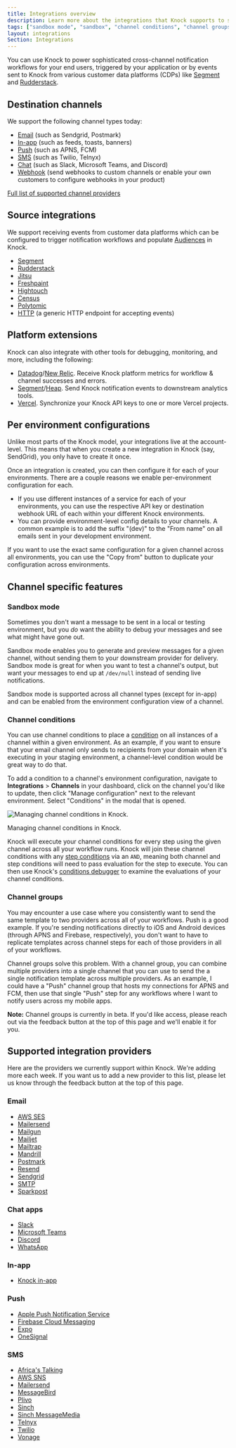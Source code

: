 ```yaml
---
title: Integrations overview
description: Learn more about the integrations that Knock supports to send notifications and receive events. Send notifications to Email, SMS, Push, and Chat apps like Slack with a single API call and trigger them via events from your customer data platforms.
tags: ["sandbox mode", "sandbox", "channel conditions", "channel groups"]
layout: integrations
Section: Integrations
---
```


You can use Knock to power sophisticated cross-channel notification workflows for your end users, triggered by your application or by events sent to Knock from various customer data platforms (CDPs) like [Segment](https://segment.com) and [Rudderstack](https://rudderstack.com).

## Destination channels

We support the following channel types today:

- [Email](/integrations/email/attachments) (such as Sendgrid, Postmark)
- [In-app](/integrations/in-app/overview) (such as feeds, toasts, banners)
- [Push](/integrations/push/overview) (such as APNS, FCM)
- [SMS](/integrations/sms/overview) (such as Twilio, Telnyx)
- [Chat](/integrations/chat/overview) (such as Slack, Microsoft Teams, and Discord)
- [Webhook](/integrations/webhook/overview) (send webhooks to custom channels or enable your own customers to configure webhooks in your product)

[Full list of supported channel providers](https://knock.app/integrations?type=channel)

## Source integrations

We support receiving events from customer data platforms which can be configured to trigger notification workflows and populate [Audiences](/concepts/audiences) in Knock.

- [Segment](/integrations/sources/segment)
- [Rudderstack](/integrations/sources/rudderstack)
- [Jitsu](/integrations/sources/jitsu)
- [Freshpaint](/integrations/sources/freshpaint)
- [Hightouch](/integrations/sources/hightouch)
- [Census](/integrations/sources/census)
- [Polytomic](/integrations/sources/polytomic)
- [HTTP](/integrations/sources/http) (a generic HTTP endpoint for accepting events)

## Platform extensions

Knock can also integrate with other tools for debugging, monitoring, and more, including the following:

- [Datadog](/integrations/extensions/datadog)/[New Relic](/integrations/extensions/new-relic). Receive Knock platform metrics for workflow & channel successes and errors.
- [Segment](/integrations/extensions/segment)/[Heap](/integrations/extensions/heap). Send Knock notification events to downstream analytics tools.
- [Vercel](/integrations/extensions/vercel). Synchronize your Knock API keys to one or more Vercel projects.

## Per environment configurations

Unlike most parts of the Knock model, your integrations live at the account-level. This means that when you create a new integration in Knock (say, SendGrid), you only have to create it once.

Once an integration is created, you can then configure it for each of your environments. There are a couple reasons we enable per-environment configuration for each.

- If you use different instances of a service for each of your environments, you can use the respective API key or destination webhook URL of each within your different Knock environments.
- You can provide environment-level config details to your channels. A common example is to add the suffix "(dev)" to the "From name" on all emails sent in your development environment.

If you want to use the exact same configuration for a given channel across all environments, you can use the "Copy from" button to duplicate your configuration across environments.

## Channel specific features

### Sandbox mode

Sometimes you don't want a message to be sent in a local or testing environment, but you _do_ want the ability to debug your messages and see what might have gone out.

Sandbox mode enables you to generate and preview messages for a given channel, without sending them to your downstream provider for delivery. Sandbox mode is great for when you want to test a channel's output, but want your messages to end up at `/dev/null` instead of sending live notifications.

Sandbox mode is supported across all channel types (except for in-app) and can be enabled from the environment configuration view of a channel.

### Channel conditions

You can use channel conditions to place a [condition](/concepts/conditions) on all instances of a channel within a given environment. As an example, if you want to ensure that your email channel only sends to recipients from your domain when it's executing in your staging environment, a channel-level condition would be great way to do that.

To add a condition to a channel's environment configuration, navigate to **Integrations** > **Channels** in your dashboard, click on the channel you'd like to update, then click "Manage configuration" next to the relevant environment. Select "Conditions" in the modal that is opened.

![Managing channel conditions in Knock.](/images/integrations/channel-conditions-editor.png)

<figcaption>Managing channel conditions in Knock.</figcaption>

Knock will execute your channel conditions for every step using the given channel across all your workflow runs. Knock will join these channel conditions with any [step conditions](/designing-workflows/step-conditions) via an `AND`, meaning both channel and step conditions will need to pass evaluation for the step to execute. You can then use Knock's [conditions debugger](/concepts/conditions#debugging-conditions) to examine the evaluations of your channel conditions.

### Channel groups

You may encounter a use case where you consistently want to send the same template to two providers across all of your workflows. Push is a good example. If you're sending notifications directly to iOS and Android devices (through APNS and Firebase, respectively), you don't want to have to replicate templates across channel steps for each of those providers in all of your workflows.

Channel groups solve this problem. With a channel group, you can combine multiple providers into a single channel that you can use to send the a single notification template across multiple providers. As an example, I could have a "Push" channel group that hosts my connections for APNS and FCM, then use that single "Push" step for any workflows where I want to notify users across my mobile apps.

**Note:** Channel groups is currently in beta. If you'd like access, please reach out via the feedback button at the top of this page and we'll enable it for you.

## Supported integration providers

Here are the providers we currently support within Knock. We're adding more each week. If you want us to add a new provider to this list, please let us know through the feedback button at the top of this page.

### Email

- [AWS SES](/integrations/email/aws-ses)
- [Mailersend](/integrations/email/mailersend)
- [Mailgun](/integrations/email/mailgun)
- [Mailjet](/integrations/email/mailjet)
- [Mailtrap](/integrations/email/mailtrap)
- [Mandrill](/integrations/email/mandrill)
- [Postmark](/integrations/email/postmark)
- [Resend](/integrations/email/resend)
- [Sendgrid](/integrations/email/sendgrid)
- [SMTP](/integrations/email/smtp)
- [Sparkpost](/integrations/email/sparkpost)

### Chat apps

- [Slack](/integrations/chat/slack/overview)
- [Microsoft Teams](/integrations/chat/microsoft-teams/overview)
- [Discord](/integrations/chat/discord)
- [WhatsApp](/integrations/chat/whatsapp)

### In-app

- [Knock in-app](/integrations/in-app/knock)

### Push

- [Apple Push Notification Service](/integrations/push/apns)
- [Firebase Cloud Messaging](/integrations/push/firebase)
- [Expo](/integrations/push/expo)
- [OneSignal](/integrations/push/one-signal)

### SMS

- [Africa's Talking](/integrations/sms/africas-talking)
- [AWS SNS](/integrations/sms/aws-sns)
- [Mailersend](/integrations/sms/mailersend)
- [MessageBird](/integrations/sms/messagebird)
- [Plivo](/integrations/sms/plivo)
- [Sinch](/integrations/sms/sinch)
- [Sinch MessageMedia](/integrations/sms/sinch-message-media)
- [Telnyx](/integrations/sms/telnyx)
- [Twilio](/integrations/sms/twilio)
- [Vonage](/integrations/sms/vonage)

